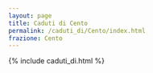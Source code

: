 ```yaml
---
layout: page
title: Caduti di Cento
permalink: /caduti_di/Cento/index.html
frazione: Cento
---
```

{% include caduti_di.html %}

